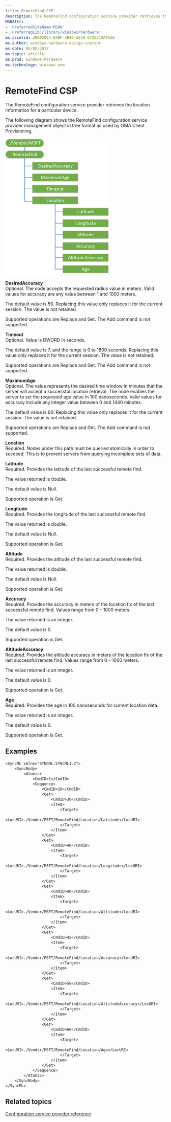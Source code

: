 ```yaml
---
title: RemoteFind CSP
description: The RemoteFind configuration service provider retrieves the location information for a particular device.
MSHAttr:
- 'PreferredSiteName:MSDN'
- 'PreferredLib:/library/windows/hardware'
ms.assetid: 2EB02824-65BF-4B40-A338-672D219AF5A0
ms.author: windows-hardware-design-content
ms.date: 05/02/2017
ms.topic: article
ms.prod: windows-hardware
ms.technology: windows-oem
---
```


# RemoteFind CSP


The RemoteFind configuration service provider retrieves the location information for a particular device.

The following diagram shows the RemoteFind configuration service provider management object in tree format as used by OMA Client Provisioning.

![remotefind csp](images/provisioning-csp-remotefind.png)

<a href="" id="desiredaccuracy"></a>**DesiredAccuracy**  
Optional. The node accepts the requested radius value in meters. Valid values for accuracy are any value between 1 and 1000 meters.

The default value is 50. Replacing this value only replaces it for the current session. The value is not retained.

Supported operations are Replace and Get. The Add command is not supported.

<a href="" id="timeout"></a>**Timeout**  
Optional. Value is DWORD in seconds.

The default value is 7, and the range is 0 to 1800 seconds. Replacing this value only replaces it for the current session. The value is not retained.

Supported operations are Replace and Get. The Add command is not supported.

<a href="" id="maximumage"></a>**MaximumAge**  
Optional. The value represents the desired time window in minutes that the server will accept a successful location retrieval. The node enables the server to set the requested age value in 100 nanoseconds. Valid values for accuracy include any integer value between 0 and 1440 minutes.

The default value is 60. Replacing this value only replaces it for the current session. The value is not retained.

Supported operations are Replace and Get. The Add command is not supported.

<a href="" id="location"></a>**Location**  
Required. Nodes under this path must be queried atomically in order to succeed. This is to prevent servers from querying incomplete sets of data.

<a href="" id="latitude"></a>**Latitude**  
Required. Provides the latitude of the last successful remote find.

The value returned is double.

The default value is Null.

Supported operation is Get.

<a href="" id="longitude"></a>**Longitude**  
Required. Provides the longitude of the last successful remote find.

The value returned is double.

The default value is Null.

Supported operation is Get.

<a href="" id="altitude"></a>**Altitude**  
Required. Provides the altitude of the last successful remote find.

The value returned is double.

The default value is Null.

Supported operation is Get.

<a href="" id="accuracy"></a>**Accuracy**  
Required. Provides the accuracy in meters of the location fix of the last successful remote find. Values range from 0 – 1000 meters.

The value returned is an integer.

The default value is 0.

Supported operation is Get.

<a href="" id="altitudeaccuracy"></a>**AltitudeAccuracy**  
Required. Provides the altitude accuracy in meters of the location fix of the last successful remote find. Values range from 0 – 1000 meters.

The value returned is an integer.

The default value is 0.

Supported operation is Get.

<a href="" id="age"></a>**Age**  
Required. Provides the age in 100 nanoseconds for current location data.

The value returned is an integer.

The default value is 0.

Supported operation is Get.

## Examples


``` syntax
<SyncML xmlns="SYNCML:SYNCML1.2">
    <SyncBody>
        <Atomic>  
            <CmdID>1</CmdID>  
            <Sequence> 
                <CmdID>10</CmdID>  
                <Get>         
                    <CmdID>30</CmdID>  
                    <Item>  
                        <Target>  
                            <LocURI>./Vendor/MSFT/RemoteFind/Location/Latitude</LocURI>  
                        </Target>  
                    </Item>  
                </Get> 
                <Get> 
                    <CmdID>40</CmdID>  
                    <Item>  
                        <Target>  
                            <LocURI>./Vendor/MSFT/RemoteFind/Location/Longitude</LocURI>  
                        </Target>  
                    </Item>  
                </Get> 
                <Get> 
                    <CmdID>40</CmdID>  
                    <Item>  
                        <Target>  
                            <LocURI>./Vendor/MSFT/RemoteFind/Location/Altitude</LocURI>  
                        </Target>  
                    </Item>  
                </Get> 
                <Get> 
                    <CmdID>45</CmdID>  
                    <Item>  
                        <Target>  
                            <LocURI>./Vendor/MSFT/RemoteFind/Location/Accuracy</LocURI>  
                        </Target>  
                    </Item>  
                </Get> 
                <Get> 
                    <CmdID>50</CmdID>  
                    <Item>  
                        <Target>  
                            <LocURI>./Vendor/MSFT/RemoteFind/Location/AltitudeAccuracy</LocURI>  
                        </Target>  
                    </Item>  
                </Get> 
                <Get> 
                    <CmdID>60</CmdID>  
                    <Item>  
                        <Target>  
                            <LocURI>./Vendor/MSFT/RemoteFind/Location/Age</LocURI>  
                        </Target>  
                    </Item>  
                </Get>                  
            </Sequence> 
        </Atomic> 
    </SyncBody>
</SyncML>
```

## Related topics


[Configuration service provider reference](configuration-service-provider-reference.md)

 

 






